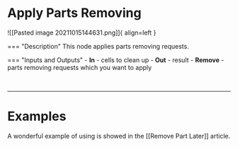 # **Apply Parts Removing**


![[Pasted image 20211015144631.png]]{ align=left }

=== "Description"
	This node applies parts removing requests.  
	
=== "Inputs and Outputs"
	- **In** - cells to clean up
	- **Out** - result
	- **Remove** - parts removing requests which you want to apply

<br />

--------

# Examples
A wonderful example of using is showed in the [[Remove Part Later]] article.